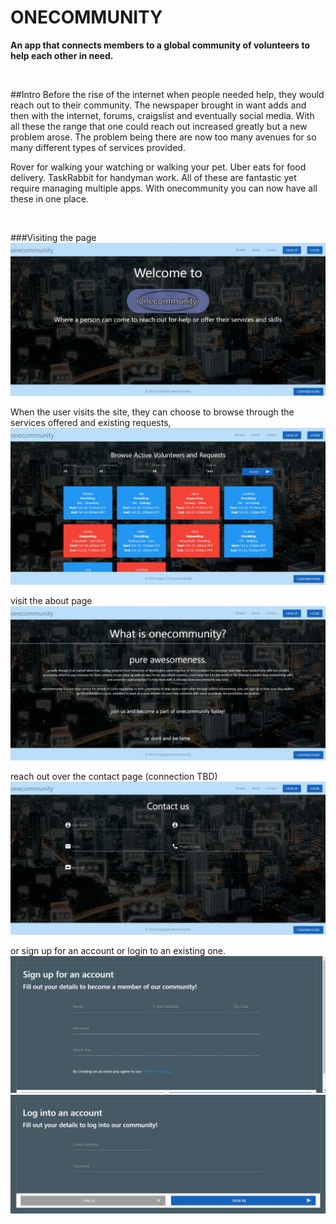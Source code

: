 # ONECOMMUNITY
**An app that connects members to a global community of volunteers to help each other in need.**

<br>

##Intro
Before the rise of the internet when people needed help, they would reach out to their community. The newspaper brought in want adds and then with the internet, forums, craigslist and eventually social media. With all these the range that one could reach out increased greatly but a new problem arose. The problem being there are now too many avenues for so many different types of services provided.

Rover for walking your watching or walking your pet. Uber eats for food delivery. TaskRabbit for handyman work. All of these are fantastic yet require managing multiple apps. 
With onecommunity you can now have all these in one place.

<br>

###Visiting the page
![home](./public/images/home.jpg)

When the user visits the site, they can choose to browse through the services offered and existing requests, 
![browse](./public/images/browse.jpg)

visit the about page
![about](./public/images/about.jpg)

reach out over the contact page (connection TBD)
![contact](./public/images/contact.jpg)

 or sign up for an account or login to an existing one.
![signup](./public/images/signup.jpg)
![login](./public/images/login.jpg)

